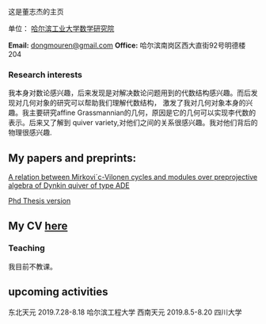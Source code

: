 这是董志杰的主页

单位： [哈尔滨工业大学数学研究院](http://im.hit.edu.cn/)


**Email:** dongmouren@gmail.com
**Office:** 哈尔滨南岗区西大直街92号明德楼204


</div>

</div>

### Research interests

我本身对数论感兴趣，后来发现是对解决数论问题用到的代数结构感兴趣。而后发现对几何对象的研究可以帮助我们理解代数结构，
激发了我对几何对象本身的兴趣。我主要研究affine Grassmannian的几何，原因是它的几何可以实现李代数的表示。后来又了解到
quiver variety,对他们之间的关系很感兴趣。我对他们背后的物理很感兴趣.

## My papers and preprints:
[A relation between Mirkovi´c-Vilonen cycles and
modules over preprojective algebra of Dynkin
quiver of type ADE](https://arxiv.org/pdf/1802.01792.pdf)


[Phd Thesis version](https://scholarworks.umass.edu/dissertations_2/1335/)

## My CV [here](https://github.com/dongmouren0/dongmouren/blob/master/cv%20(8)%20(1).pdf)

### Teaching
我目前不教课。
## upcoming activities

东北天元 2019.7.28-8.18 哈尔滨工程大学
西南天元 2019.8.5-8.20 四川大学
